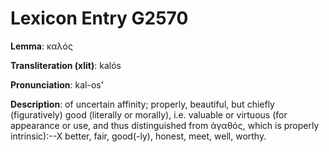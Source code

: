 # Lexicon Entry G2570

**Lemma**: καλός

**Transliteration (xlit)**: kalós

**Pronunciation**: kal-os'

**Description**:
of uncertain affinity; properly, beautiful, but chiefly (figuratively) good (literally or morally), i.e. valuable or virtuous (for appearance or use, and thus distinguished from ἀγαθός, which is properly intrinsic):--X better, fair, good(-ly), honest, meet, well, worthy.
